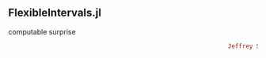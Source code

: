 ## FlexibleIntervals.jl
computable surprise
```ruby
                                                              Jeffrey Sarnoff © 2016-Mar-22 at New York
```
